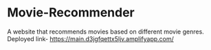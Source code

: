 # Movie-Recommender
A website that recommends movies based on different movie genres.
Deployed link- https://main.d3jgfqettx5ljv.amplifyapp.com/
